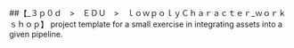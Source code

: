 ##【﻿_３ｐ０ｄ　>　ＥＤＵ　>　ｌｏｗｐｏｌｙＣｈａｒａｃｔｅｒ_ｗｏｒｋｓｈｏｐ】
project template for a small exercise in integrating assets into a given pipeline.
